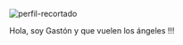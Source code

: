 ![perfil-recortado](https://github.com/user-attachments/assets/e71ba623-770e-4f7f-aa56-92fa0247fc81)

Hola, soy Gastón y que vuelen los ángeles !!!
